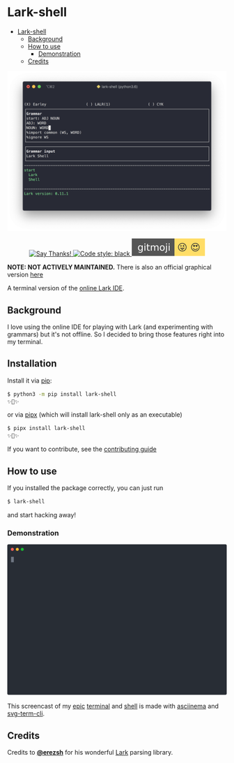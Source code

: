 # Lark-shell
<!-- TOC depthFrom:1 depthTo:6 withLinks:1 updateOnSave:1 orderedList:0 -->

- [Lark-shell](#lark-shell)
	- [Background](#background)
	- [How to use](#how-to-use)
		- [Demonstration](#demonstration)
	- [Credits](#credits)

<!-- /TOC -->

![Vanity Image](https://raw.githubusercontent.com/ThatXliner/lark_shell/master/assets/feature.png)

<p align="center">
    <a href="https://saythanks.io/to/bryan.hu.2020@gmail.com">
        <img src="https://img.shields.io/badge/Say%20Thanks-!-1EAEDB.svg" alt="Say Thanks!">
    </a>
    <a href="https://github.com/psf/black">
        <img src="https://img.shields.io/badge/code%20style-black-000000.svg" alt="Code style: black">
    </a>
    <a href="https://gitmoji.carloscuesta.me">
        <img src="https://raw.githubusercontent.com/ThatXliner/gitmoji/master/public/static/gitmoji_badge.svg" alt="Gitmoji">
    </a>
</p>

**NOTE: NOT ACTIVELY MAINTAINED.** There is also an official graphical version [here](https://github.com/lark-parser/ide)

A terminal version of the [online Lark IDE][1].

## Background

I love using the online IDE for playing with Lark (and experimenting with grammars) but <!--it's really minimal
and -->it's not offline. So I decided to bring those features right into my terminal.

## Installation

Install it via [pip][4]:

```bash
$ python3 -m pip install lark-shell
✨🍰✨
```
or via [pipx][5] (which will install lark-shell only as an executable)

```bash
$ pipx install lark-shell
✨🍰✨
```

If you want to contribute, see the [contributing guide](https://github.com/ThatXliner/lark_shell/blob/master/CONTRIBUTING.md)

## How to use

If you installed the package correctly, you can just run

```bash
$ lark-shell
```

and start hacking away!

### Demonstration

![A demo of using lark-shell](https://raw.githubusercontent.com/ThatXliner/lark_shell/master/assets/demo.svg)

This screencast of my [epic][8] [terminal][7] and [shell][6] is made with [asciinema][4] and [svg-term-cli][5].

## Credits

Credits to [**@erezsh**][2] for his wonderful [Lark][3] parsing library.


[1]: https://lark-parser.github.io/lark/ide/app.html
[2]: https://github.com/erezsh
[3]: https://github.com/lark-parser/lark
[4]: https://github.com/asciinema/asciinema
[5]: https://github.com/marionebl/svg-term-cli
[6]: https://github.com/ohmyzsh/ohmyzsh/
[7]: https://iterm2.com/
[8]: https://www.dictionary.com/browse/epic "troll"
